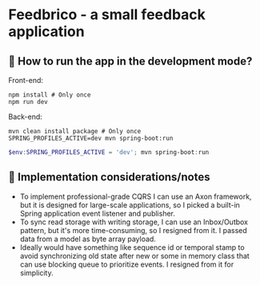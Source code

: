 # Feedbrico - a small feedback application

## 🚀 How to run the app in the development mode?

Front-end:
```shell
npm install # Only once
npm run dev
```

Back-end:
```shell
mvn clean install package # Only once
SPRING_PROFILES_ACTIVE=dev mvn spring-boot:run
```

```powershell
$env:SPRING_PROFILES_ACTIVE = 'dev'; mvn spring-boot:run
```

## 🧩 Implementation considerations/notes

* To implement professional-grade CQRS I can use an Axon framework, but it is designed for large-scale applications, so I picked a built-in Spring application event listener and publisher.
* To sync read storage with writing storage, I can use an Inbox/Outbox pattern, but it's more time-consuming, so I resigned from it. I passed data from a model as byte array payload.
* Ideally would have something like sequence id or temporal stamp to avoid synchronizing old state after new or some in memory class that can use blocking queue to prioritize events. I resigned from it for simplicity.